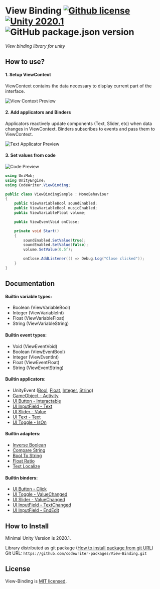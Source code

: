 # View Binding [![Github license](https://img.shields.io/github/license/codewriter-packages/View-Binding.svg?style=flat-square)](#) [![Unity 2020.1](https://img.shields.io/badge/Unity-2020.1+-2296F3.svg?style=flat-square)](#) ![GitHub package.json version](https://img.shields.io/github/package-json/v/codewriter-packages/View-Binding?style=flat-square)
_View binding library for unity_

## How to use?

#### 1. Setup ViewContext
ViewContext contains the data necessary to display current part of the interface.

![View Context Preview](https://user-images.githubusercontent.com/26966368/160893683-222809f4-8753-41ca-967e-78864f4c75e6.png)

#### 2. Add applicators and Binders

Applicators reactively update components (Text, Slider, etc) when data changes in ViewContext. 
Binders subscribes to events and pass them to ViewContext.

![Text Applicator Preview](https://user-images.githubusercontent.com/26966368/160635846-c5fcbf6f-633b-4eda-b14e-ac4783a07cf2.png)

#### 3. Set values from code

![Code Preview](https://user-images.githubusercontent.com/26966368/160636024-ee024ecf-98a3-4571-b29b-8638fb80e7d1.png)

```csharp
using UniMob;
using UnityEngine;
using CodeWriter.ViewBinding;

public class ViewBindingSample : MonoBehaviour
{
    public ViewVariableBool soundEnabled;
    public ViewVariableBool musicEnabled;
    public ViewVariableFloat volume;

    public ViewEventVoid onClose;

    private void Start()
    {
        soundEnabled.SetValue(true);
        soundEnabled.SetValue(false);
        volume.SetValue(0.5f);

        onClose.AddListener(() => Debug.Log("Close clicked"));
    }
}
```

## Documentation

#### Builtin variable types:
- Boolean (ViewVariableBool)
- Integer (ViewVariableInt)
- Float (ViewVariableFloat)
- String (ViewVariableString)

#### Builtin event types:
- Void (ViewEventVoid)
- Boolean (ViewEventBool)
- Integer (ViewEventInt)
- Float (ViewEventFloat)
- String (ViewEventString)

#### Builtin applicators:
- UnityEvent ([Bool](./Runtime/Applicators/UnityEvent/UnityEventBoolApplicator.cs), [Float](./Runtime/Applicators/UnityEvent/UnityEventFloatApplicator.cs), [Integer](./Runtime/Applicators/UnityEvent/UnityEventIntApplicator.cs), [String](./Runtime/Applicators/UnityEvent/UnityEventStringApplicator.cs))
- [GameObject - Activity](./Runtime/Applicators/GameObjectActivityApplicator.cs)
- [UI Button - Interactable](./Runtime/Applicators/UI/ButtonInteractableApplicator.cs)
- [UI InputField - Text](./Runtime/Applicators/UI/InputFieldApplicator.cs)
- [UI Slider - Value](./Runtime/Applicators/UI/SliderValueApplicator.cs)
- [UI Text - Text](./Runtime/Applicators/UI/TextApplicator.cs)
- [UI Toggle - IsOn](./Runtime/Applicators/UI/ToggleApplicator.cs)

#### Builtin adapters:
- [Inverse Boolean](./Runtime/Applicators/Adapters/InverseBoolAdapter.cs)
- [Compare String](./Runtime/Applicators/Adapters/CompareStringAdapter.cs)
- [Bool To String](./Runtime/Applicators/Adapters/BoolToStringAdapter.cs)
- [Float Ratio](./Runtime/Applicators/Adapters/FloatRatioAdapter.cs)
- [Text Localize](./Runtime/Applicators/Adapters/TextLocalizeAdapter.cs)

#### Builtin binders:
- [UI Button - Click](./Runtime/Binders/UI/ButtonClickBinder.cs)
- [UI Toggle - ValueChanged](./Runtime/Binders/UI/ToggleValueChangedBinder.cs)
- [UI Slider - ValueChanged](./Runtime/Binders/UI/SliderValueChangedBinder.cs)
- [UI InputField - TextChanged](./Runtime/Binders/UI/InputFieldTextChangedBinder.cs)
- [UI InputField - EndEdit](./Runtime/Binders/UI/InputFieldEndEditBinder.cs)

## How to Install
Minimal Unity Version is 2020.1.

Library distributed as git package ([How to install package from git URL](https://docs.unity3d.com/Manual/upm-ui-giturl.html))
<br>Git URL: `https://github.com/codewriter-packages/View-Binding.git`

## License

View-Binding is [MIT licensed](./LICENSE.md).
